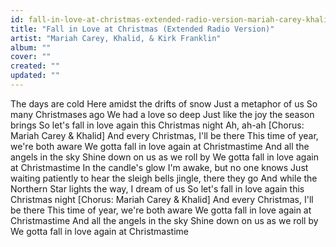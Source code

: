```yaml
---
id: fall-in-love-at-christmas-extended-radio-version-mariah-carey-khalid-kirk-franklin
title: "Fall in Love at Christmas (Extended Radio Version)"
artist: "Mariah Carey, Khalid, & Kirk Franklin"
album: ""
cover: ""
created: ""
updated: ""
---
```


The days are cold
Here amidst the drifts of snow
Just a metaphor of us
So many Christmases ago
We had a love so deep
Just like the joy the season brings
So let's fall in love again this Christmas night
Ah, ah-ah
[Chorus: Mariah Carey & Khalid]
And every Christmas, I'll be there
This time of year, we're both aware
We gotta fall in love again at Christmastime
And all the angels in the sky
Shine down on us as we roll by
We gotta fall in love again at Christmastime
In the candle's glow
I'm awake, but no one knows
Just waiting patiently to hear thе sleigh bells jingle, thеre they go
And while the Northern Star lights the way, I dream of us
So let's fall in love again this Christmas night
[Chorus: Mariah Carey & Khalid]
And every Christmas, I'll be there
This time of year, we're both aware
We gotta fall in love again at Christmastime
And all the angels in the sky
Shine down on us as we roll by
We gotta fall in love again at Christmastime